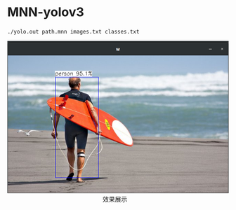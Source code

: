 # MNN-yolov3
```
./yolo.out path.mnn images.txt classes.txt
```
<center class="half">
  <img src="result.png" /><br>效果展示&emsp;
</center>
